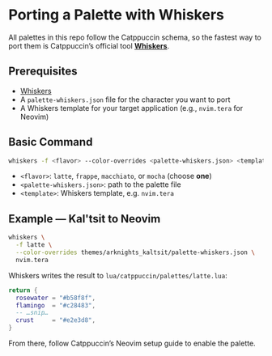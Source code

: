 # Porting a Palette with Whiskers

All palettes in this repo follow the Catppuccin schema, so the fastest way to port them is Catppuccin’s official tool [**Whiskers**](https://github.com/catppuccin/whiskers).

## Prerequisites

- [Whiskers](https://github.com/catppuccin/whiskers)
- A `palette-whiskers.json` file for the character you want to port
- A Whiskers template for your target application (e.g., `nvim.tera` for Neovim)

## Basic Command

```bash
whiskers -f <flavor> --color-overrides <palette-whiskers.json> <template>
```

- `<flavor>`: `latte`, `frappe`, `macchiato`, or `mocha` (choose **one**)
- `<palette-whiskers.json>`: path to the palette file
- `<template>`: Whiskers template, e.g. `nvim.tera`

## Example — Kal'tsit to Neovim

```bash
whiskers \
  -f latte \
  --color-overrides themes/arknights_kaltsit/palette-whiskers.json \
  nvim.tera
```

Whiskers writes the result to `lua/catppuccin/palettes/latte.lua`:

```lua
return {
  rosewater = "#b58f8f",
  flamingo  = "#c28483",
  -- …snip…
  crust     = "#e2e3d8",
}
```

From there, follow Catppuccin’s Neovim setup guide to enable the palette.
